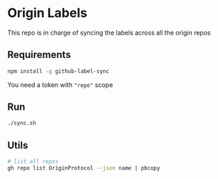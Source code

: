 # Origin Labels

This repo is in charge of syncing the labels across all the origin repos

## Requirements

```bash
npm install -g github-label-sync
```

You need a token with `"repo"` scope

## Run

```bash
./sync.sh
```

## Utils

```bash
# list all repos
gh repo list OriginProtocol --json name | pbcopy
```